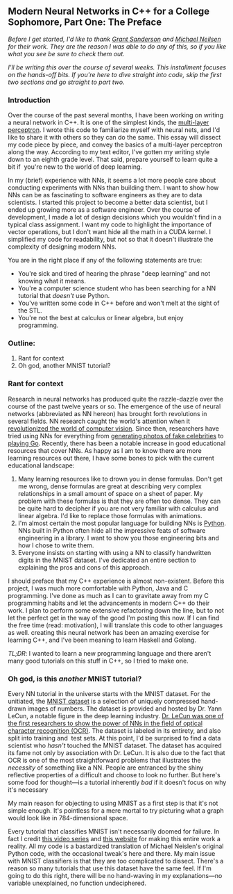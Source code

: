 ## Modern Neural Networks in C++ for a College Sophomore, Part One: The Preface

_Before I get started, I'd like to thank_ [_Grant Sanderson_](http://www.3blue1brown.com) _and_ [_Michael Neilsen_](http://michaelnielsen.org/) _for their work. They are the reason I was able to do any of this, so if you like what you see be sure to check them out._

_I'll be writing this over the course of several weeks. This installment focuses on the hands-off bits. If you're here to dive straight into code, skip the first two sections and go straight to part two._

### Introduction

Over the course of the past several months, I have been working on writing a neural network in C++. It is one of the simplest kinds, the [multi-layer perceptron](https://en.wikipedia.org/wiki/Multilayer_perceptron). I wrote this code to familiarize myself with neural nets, and I'd like to share it with others so they can do the same. This essay will dissect my code piece by piece, and convey the basics of a multi-layer perceptron along the way. According to my text editor, I've gotten my writing style down to an eighth grade level. That said, prepare yourself to learn quite a bit if  you're new to the world of deep learning. 

In my (brief) experience with NNs, it seems a lot more people care about conducting experiments with NNs than building them. I want to show how NNs can be as fascinating to software engineers as they are to data scientists. I started this project to become a better data scientist, but I ended up growing more as a software engineer. Over the course of development, I made a lot of design decisions which you wouldn't find in a typical class assignment. I want my code to highlight the importance of vector operations, but I don't want hide all the math in a CUDA kernel. I simplified my code for readability, but not so that it doesn't illustrate the complexity of designing modern NNs. 

You are in the right place if any of the following statements are true:

*   You're sick and tired of hearing the phrase "deep learning" and not knowing what it means.
*   You're a computer science student who has been searching for a NN tutorial that _doesn't_ use Python.
*   You've written some code in C++ before and won't melt at the sight of the STL.
*   You're not the best at calculus or linear algebra, but enjoy programming. 

### Outline:

1.  Rant for context
2.  Oh god, another MNIST tutorial?

### Rant for context

Research in neural networks has produced quite the razzle-dazzle over the course of the past twelve years or so. The emergence of the use of neural networks (abbreviated as NN hereon) has brought forth revolutions in several fields. NN research caught the world's attention when it [revolutionized the world of computer vision](http://papers.nips.cc/paper/4824-imagenet-classification-with-deep-convolutional-neural-networks). Since then, researchers have tried using NNs for everything from [generating photos of fake celebrities](https://www.youtube.com/watch?v=VrgYtFhVGmg) to [playing Go](https://www.youtube.com/watch?v=MgowR4pq3e8). Recently, there has been a notable increase in good educational resources that cover NNs. As happy as I am to know there are more learning resources out there, I have some bones to pick with the current educational landscape:

1.  Many learning resources like to drown you in dense formulas. Don't get me wrong, dense formulas are great at describing very complex relationships in a small amount of space on a sheet of paper. My problem with these formulas is that they are often too dense. They can be quite hard to decipher if you are not very familiar with calculus and linear algebra. I'd like to replace those formulas with animations. 
2.  I'm almost certain the most popular language for building NNs is [Python](https://github.com/search?utf8=%E2%9C%93&q=neural+network&type=). NNs built in Python often hide all the impressive feats of software engineering in a library. I want to show you those engineering bits and how I chose to write them.
3.  Everyone insists on starting with using a NN to classify handwritten digits in the MNIST dataset. I've dedicated an entire section to explaining the pros and cons of this approach.  

I should preface that my C++ experience is almost non-existent. Before this project, I was much more comfortable with Python, Java and C programming. I've done as much as I can to gravitate away from my C programming habits and let the advancements in modern C++ do their work. I plan to perform some extensive refactoring down the line, but to not let the perfect get in the way of the good I'm posting this now. If I can find the free time (read: motivation), I will translate this code to other languages as well. creating this neural network has been an amazing exercise for learning C++, and I've been meaning to learn Haskell and Golang. 

_TL;DR_: I wanted to learn a new programming language and there aren't many good tutorials on this stuff in C++, so I tried to make one. 

### Oh god, is this _another_ MNIST tutorial?

Every NN tutorial in the universe starts with the MNIST dataset. For the unitiated, the [MNIST dataset](http://yann.lecun.com/exdb/mnist/index.html) is a selection of uniquely compressed hand-drawn images of numbers. The dataset is provided and hosted by Dr. Yann LeCun, a notable figure in the deep learning industry. [Dr. LeCun was one of the first researchers to show the power of NNs in the field of optical character recognition (OCR)](http://www.ics.uci.edu/~welling/teaching/273ASpring09/lecun-89e.pdf). The dataset is labeled in its entirety, and also split into training and  test sets. At this point, I'd be surprised to find a data scientist who _hasn't_ touched the MNIST dataset. The dataset has acquired its fame not only by association with Dr. LeCun. It is also due to the fact that OCR is one of the most straightforward problems that illustrates the _necessity_ of something like a NN. People are entranced by the shiny reflective properties of a difficult and choose to look no further. But here's some food for thought—is a tutorial inherently _bad_ if it doesn't focus on why it's necessary 

My main reason for objecting to using MNIST as a first step is that it's not simple enough. It's pointless for a mere mortal to try picturing what a graph would look like in 784-dimensional space. 

Every tutorial that classifies MNIST isn't necessarily doomed for failure. In fact I credit [this video series](https://www.youtube.com/playlist?list=PLZHQObOWTQDNU6R1_67000Dx_ZCJB-3pi) and [this website](http://neuralnetworksanddeeplearning.com/) for making this entire work a reality. All my code is a bastardized translation of Michael Neislen's original Python code, with the occasional tweak's here and there. My main issue with MNIST classifiers is that they are too complicated to dissect. There's a reason so many tutorials that use this dataset have the same feel. If I'm going to do this right, there will be no hand-waving in my explanations—no variable unexplained, no function undeciphered.
